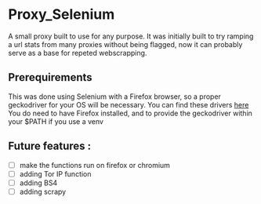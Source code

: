 # Proxy_Selenium

A small proxy built to use for any purpose. 
It was initially built to try ramping a url stats from many proxies without being flagged, now it can probably serve as a base for repeted webscrapping.

## Prerequirements 

This was done using Selenium with a Firefox browser, so a proper geckodriver for your OS will be necessary. 
You can find these drivers [here](https://github.com/mozilla/geckodriver/releases)
You do need to have Firefox installed, and to provide the geckodriver within your $PATH if you use a venv

## Future features : 

- [ ] make the functions run on firefox or chromium
- [ ] adding Tor IP function
- [ ] adding BS4
- [ ] adding scrapy 
